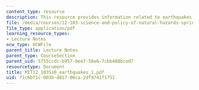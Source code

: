 ```yaml
---
content_type: resource
description: This resource provides information related to earthquakes.
file: /media/courses/12-103-science-and-policy-of-natural-hazards-spring-2010/f1c6bf1c003bd81706ca2df9741f1751_MIT12_103S10_earthquakes_1.pdf
file_type: application/pdf
learning_resource_types:
- Lecture Notes
ocw_type: OCWFile
parent_title: Lecture Notes
parent_type: CourseSection
parent_uid: 5755ccdc-b957-0ee7-58e6-7cbb488bced7
resourcetype: Document
title: MIT12_103S10_earthquakes_1.pdf
uid: f1c6bf1c-003b-d817-06ca-2df9741f1751
---
```

